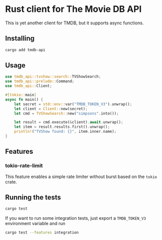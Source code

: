 # Rust client for The Movie DB API

This is yet another client for TMDB, but it supports async functions.

## Installing

```bash
cargo add tmdb-api
```

## Usage

```rust
use tmdb_api::tvshow::search::TVShowSearch;
use tmdb_api::prelude::Command;
use tmdb_api::Client;

#[tokio::main]
async fn main() {
	let secret = std::env::var("TMDB_TOKEN_V3").unwrap();
	let client = Client::new(secret);
	let cmd = TVShowSearch::new("simpsons".into());

	let result = cmd.execute(&client).await.unwrap();
	let item = result.results.first().unwrap();
	println!("TVShow found: {}", item.inner.name);
}

```

## Features

### tokio-rate-limit

This feature enables a simple rate limiter without burst based on the `tokio` crate.

## Running the tests

```bash
cargo test
```

If you want to run some integration tests, just export a `TMDB_TOKEN_V3` environment variable and
run

```bash
cargo test --features integration
```
